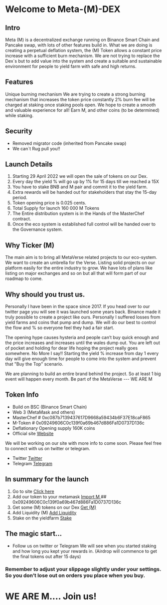 # Welcome to Meta-(M)-DEX

## Intro
Meta (M) is a decentralized exchange running on Binance Smart Chain and Pancake swap, with lots of other features build in.
What we are doing is creating a perpetual deflation system, the (M) Token allows a constant price increase with a sufficient burn mechanism. We are not trying to replace the Dex`s but to add value into the system and create a suitable and sustainable environment for people to yield farm with safe and high returns.


## Features
Unique burning mechanism
We are trying to create a strong burning mechanism that increases the token price constantly
2% burn fee will be charged at staking once staking pools open.
We hope to create a smooth and valuable experience for all! Earn M, and other coins (to be determined) while staking.

## Security
- Removed migrator code (inherited from Pancake swap)
- We can`t Rug pull you!!

## Launch Details

1. Starting 29 April 2022 we will open the sale of tokens on our Dex. 
2. Every day the yield % will go up by 1% for 15 days till we reached a 15X
3. You have to stake BNB and M pair and commit it to the yield farm.
4. Extra rewards will be handed out for stakeholders that stay the 15-day period.
5. Token opening price is 0.025 cents.
6. Total Supply for launch 160 000 M Tokens
7. The Entire distribution system is in the Hands of the MasterChef contract.
8. Once the eco system is established full control will be handed over to the Governance system.

## Why Ticker (M)

The main aim is to bring all MetaVerse related projects to our eco-system. We want to create an umbrella for the Verse.
Listing solid projects on our platform easily for the entire industry to grow.
We have lots of plans like listing on major exchanges and so on but all that will form part of our roadmap to come.

## Why should you trust us.
Personally I have been in the space since 2017. If you head over to our twitter page you will see it was launched some years back.
Binance made it truly possible to create a project like ours. Personally I suffered losses from yield farms and coins that pump and dump.
We will do our best to control the flow and % so everyone feel they had a fair start.

The opening hype causes hysteria and people can’t buy quick enough and the price increases and increases until the wales dump out. You are left out of pocket and holding for dear life hoping the project really goes somewhere.
No More I say!! Starting the yield % increase from day 1 every day will give enough time for people to come into the system and prevent that "Buy the Top" scenario.

We are planning to build an entire brand behind the project. So at least 1 big event will happen every month.
Be part of the MetaVerse --- WE ARE M

## Token Info
- Build on BSC (Binance Smart Chain)
- Web 3 (MetaMask and others)
- MasterChef # 0xc087b7139437617D9668a59434b6F37E18caF865
- M-Token # 0x09249606C0c139f0a69b467d886Fa1D0737D136c
- Deflationary Opening supply 160K coins
- Official site <a href="https://meta-dex.live"> Website </a>

We will be working on our site with more info to come soon. Please feel free to connect with us on twitter or telegram.
- Twitter <a href="https://twitter.com/dex_universe"> Twitter </a>
- Telegram <a href="https://t.me/+bbFLun9VQj0yN2E0"> Telegram </a>

## In summary for the launch
1. Go to site <a href="https://meta-dex.live"> Click here </a>
2. Add our token to your metamask <a href="https://cutt.ly/QF9ui0B"> Import M </a> ##  0x09249606C0c139f0a69b467d886Fa1D0737D136c
3. Get some (M) tokens on our Dex <a href="https://exchange.meta-dex.live//#/swap?inputCurrency=BNB&outputCurrency=0x09249606C0c139f0a69b467d886Fa1D0737D136c"> Get (M) </a>
3. Add Liquidity (M) <a href="https://exchange.meta-dex.live//#/add/ETH/0x09249606C0c139f0a69b467d886Fa1D0737D136c"> Add Liquidity </a>
4. Stake on the yieldfarm <a href="https://meta-dex.live/farms"> Stake </a>

## The magic start...
- Follow us on twitter or Telegram
We will see when you started staking and how long you kept your rewards in. (Airdrop will commence to get the final tokens out after 15 days)
### Remember to adjust your slippage slightly under your settings. So you don’t lose out on orders you place when you buy.

# WE ARE M.... Join us!
